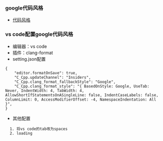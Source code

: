 ### google代码风格
- [代码风格](https://zh-google-styleguide.readthedocs.io/en/latest/contents/)
### vs code配置google代码风格
- 编辑器：vs code
- 插件：clang-format
- setting.json配置
```
{
    "editor.formatOnSave": true,
    "C_Cpp.updateChannel": "Insiders",
    "C_Cpp.clang_format_fallbackStyle": "Google",
    "C_Cpp.clang_format_style": "{ BasedOnStyle: Google, UseTab: Never, IndentWidth: 4, TabWidth: 4, AllowShortIfStatementsOnASingleLine: false, IndentCaseLabels: false, ColumnLimit: 0, AccessModifierOffset: -4, NamespaceIndentation: All }",
}
```
- 其他配置
```
  1. 将vs code的tab改为spaces
  2. loading
```
